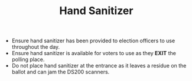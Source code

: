 ﻿---
section: "DURING ELECTION DAY"
title: "Slide 21"
title: "Hand Sanitizer"
layout: slide
---

- Ensure hand sanitizer has been provided to election officers to use throughout the day.
- Ensure hand sanitizer is available for voters to use as they **EXIT** the polling place.
- Do not place hand sanitizer at the entrance as it leaves a residue on the ballot and can jam the DS200 scanners.